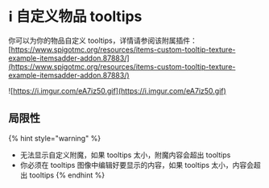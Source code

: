 # ℹ 自定义物品 tooltips

你可以为你的物品自定义 tooltips，详情请参阅该附属插件：
[https://www.spigotmc.org/resources/items-custom-tooltip-texture-example-itemsadder-addon.87883/](https://www.spigotmc.org/resources/items-custom-tooltip-texture-example-itemsadder-addon.87883/)



![https://i.imgur.com/eA7iz50.gif](https://i.imgur.com/eA7iz50.gif)

## 局限性

{% hint style="warning" %}
* 无法显示自定义附魔，如果 tooltips 太小，附魔内容会超出 tooltips
* 你必须在 tooltips 图像中编辑好要显示的内容，如果 tooltips 太小，内容会超出 tooltips
{% endhint %}
